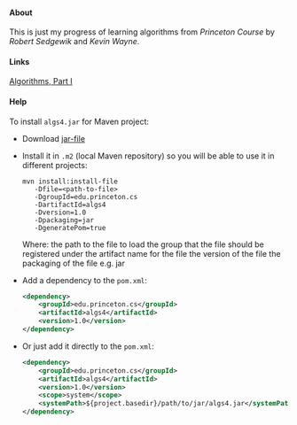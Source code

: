 #### About
This is just my progress of learning algorithms from *Princeton Course*
by *Robert Sedgewik* and *Kevin Wayne*.

#### Links
<a href="https://www.coursera.org/learn/algorithms-part1">Algorithms,
Part I</a>

#### Help
To install `algs4.jar` for Maven project:
- Download <a href="">jar-file</a>
- Install it in `.m2` (local Maven repository) so you will be able to use it in different projects:
    ```
    mvn install:install-file
       -Dfile=<path-to-file>
       -DgroupId=edu.princeton.cs
       -DartifactId=algs4
       -Dversion=1.0
       -Dpackaging=jar
       -DgeneratePom=true
    ```

    Where: <path-to-file>  the path to the file to load
       <group-id>      the group that the file should be registered under
       <artifact-id>   the artifact name for the file
       <version>       the version of the file
       <packaging>     the packaging of the file e.g. jar
- Add a dependency to the `pom.xml`:
    ``` xml
    <dependency>
        <groupId>edu.princeton.cs</groupId>
        <artifactId>algs4</artifactId>
        <version>1.0</version>
    </dependency>
    ```
- Or just add it directly to the `pom.xml`:
    ``` xml
    <dependency>
        <groupId>edu.princeton.cs</groupId>
        <artifactId>algs4</artifactId>
        <version>1.0</version>
        <scope>system</scope>
        <systemPath>${project.basedir}/path/to/jar/algs4.jar</systemPath>
    </dependency>
    ```
